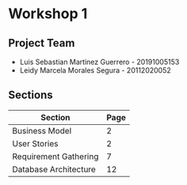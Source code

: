 # Workshop 1 
## Project Team
- Luis Sebastian Martinez Guerrero - 20191005153
- Leidy Marcela Morales Segura - 20112020052

## Sections
| Section | Page       |
|--------|-------------------|
| Business Model      | 2        |
| User Stories      | 2  |
| Requirement Gathering      | 7  |
| Database Architecture      | 12  |